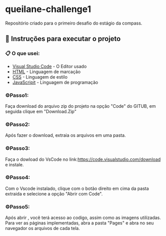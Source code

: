 # queilane-challenge1

Repositório criado para o primeiro desafio do estágio da compass.

## 🚀 Instruções para executar o projeto

### 📋 O que usei:

- [Visual Studio Code](https://code.visualstudio.com/download) - O Editor usado
- [HTML](https://developer.mozilla.org/pt-BR/docs/Web/HTML) - Linguagem de marcação
- [CSS](https://developer.mozilla.org/pt-BR/docs/Web/CSS) - Linguagem de estilo
- [JavaScripit](https://developer.mozilla.org/pt-BR/docs/Web/JavaScript) - Linguagem de programação

### ⚙️Passo1:

Faça download do arquivo zip do projeto na opção "Code" do GITUB, em seguida clique em "Download.Zip"

### ⚙️Passo2:

Após fazer o download, extraia os arquivos em uma pasta.

### ⚙️Passo3:

Faça o dowload do VsCode no link:https://code.visualstudio.com/download e instale.

### ⚙️Passo4:

Com o Vscode instalado, clique com o botão direito em cima da pasta extraida e selecione a opção "Abrir com Code".

### ⚙️Passo5:

Após abrir , você terá acesso ao codigo, assim como as imagens utilizadas.
Para ver as páginas implementadas, abra a pasta "Pages" e abra no seu navegador os arquivos de cada tela.
